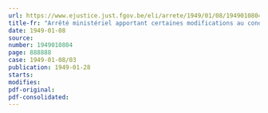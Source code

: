 ```yaml
---
url: https://www.ejustice.just.fgov.be/eli/arrete/1949/01/08/1949010804/justel
title-fr: "Arrêté ministériel apportant certaines modifications au conditionnement et à l'emballage du Tetra Nitrate de pentaérythrite"
date: 1949-01-08
source:
number: 1949010804
page: 888888
case: 1949-01-08/03
publication: 1949-01-28
starts:
modifies:
pdf-original:
pdf-consolidated:
---
```


